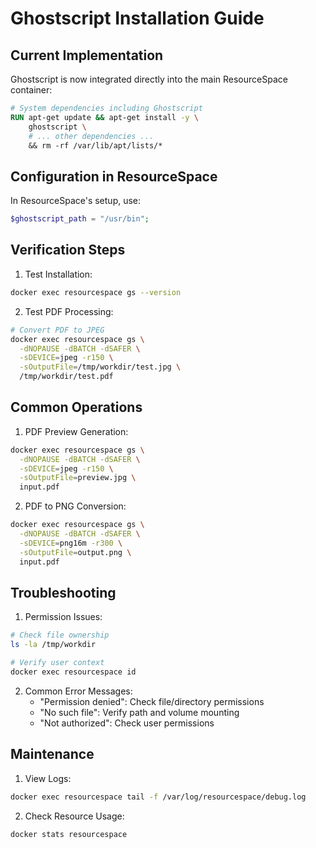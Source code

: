 # Ghostscript Installation Guide

## Current Implementation

Ghostscript is now integrated directly into the main ResourceSpace container:

```dockerfile
# System dependencies including Ghostscript
RUN apt-get update && apt-get install -y \
    ghostscript \
    # ... other dependencies ...
    && rm -rf /var/lib/apt/lists/*
```

## Configuration in ResourceSpace

In ResourceSpace's setup, use:
```php
$ghostscript_path = "/usr/bin";
```

## Verification Steps

1. Test Installation:
```bash
docker exec resourcespace gs --version
```

2. Test PDF Processing:
```bash
# Convert PDF to JPEG
docker exec resourcespace gs \
  -dNOPAUSE -dBATCH -dSAFER \
  -sDEVICE=jpeg -r150 \
  -sOutputFile=/tmp/workdir/test.jpg \
  /tmp/workdir/test.pdf
```

## Common Operations

1. PDF Preview Generation:
```bash
docker exec resourcespace gs \
  -dNOPAUSE -dBATCH -dSAFER \
  -sDEVICE=jpeg -r150 \
  -sOutputFile=preview.jpg \
  input.pdf
```

2. PDF to PNG Conversion:
```bash
docker exec resourcespace gs \
  -dNOPAUSE -dBATCH -dSAFER \
  -sDEVICE=png16m -r300 \
  -sOutputFile=output.png \
  input.pdf
```

## Troubleshooting

1. Permission Issues:
```bash
# Check file ownership
ls -la /tmp/workdir

# Verify user context
docker exec resourcespace id
```

2. Common Error Messages:
   - "Permission denied": Check file/directory permissions
   - "No such file": Verify path and volume mounting
   - "Not authorized": Check user permissions

## Maintenance

1. View Logs:
```bash
docker exec resourcespace tail -f /var/log/resourcespace/debug.log
```

2. Check Resource Usage:
```bash
docker stats resourcespace
```
``` 